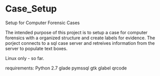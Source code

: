 # Case_Setup
Setup for Computer Forensic Cases

The intended purpose of this project is to setup a case for computer forensics with a organized structure and 
create labels for evidence. The porject connects to a sql case server and retreives information from the server
to populate text boxes.


Linux only - so far.

requirements:
Python 2.7
glade
pymssql
gtk
glabel
qrcode
